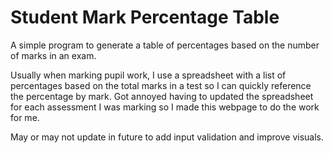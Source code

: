 # Student Mark Percentage Table
A simple program to generate a table of percentages based on the number of marks in an exam.

Usually when marking pupil work, I use a spreadsheet with a list of percentages based on the total marks in a test so I can quickly reference the percentage by mark.
Got annoyed having to updated the spreadsheet for each assessment I was marking so I made this webpage to do the work for me.

May or may not update in future to add input validation and improve visuals.
